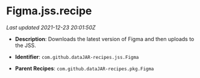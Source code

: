 # Figma.jss.recipe

_Last updated 2021-12-23 20:01:50Z_

- **Description**: Downloads the latest version of Figma and then uploads to the JSS.

- **Identifier**: `com.github.dataJAR-recipes.jss.Figma`

- **Parent Recipes**: `com.github.dataJAR-recipes.pkg.Figma`
